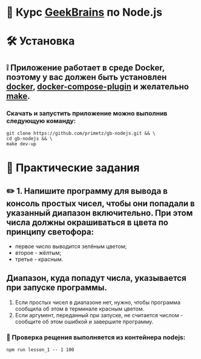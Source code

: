 # :open_book: Курс [GeekBrains](https://go.redav.online/50829a86237ba651?erid=LdtCKEePH) по Node.js

# :hammer_and_wrench: Установка

## :grey_exclamation: Приложение работает в среде Docker, поэтому у вас должен быть установлен [docker](https://docs.docker.com/engine/install/), [docker-compose-plugin](https://docs.docker.com/engine/install/) и желательно [make](https://ru.wikipedia.org/wiki/Make).
### Скачать и запустить приложение можно выполнив следующую команду:
```shell
git clone https://github.com/primetz/gb-nodejs.git && \
cd gb-nodejs && \
make dev-up
```

# :pencil: Практические задания

## :pencil2: 1. Напишите программу для вывода в консоль простых чисел, чтобы они попадали в указанный диапазон включительно. При этом числа должны окрашиваться в цвета по принципу светофора:

- первое число выводится зелёным цветом;
- второе - жёлтым;
- третье - красным.

## Диапазон, куда попадут числа, указывается при запуске программы.
1. Если простых чисел в диапазоне нет, нужно, чтобы программа сообщила об этом в терминале красным цветом.
2. Если аргумент, переданный при запуске, не считается числом - сообщите об этом ошибкой и завершите программу.

### :checkered_flag: Проверка рещения выполняется из контейнера nodejs:
```shell
npm run lesson_1 -- 1 100
```
